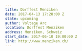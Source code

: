 ```yaml
---
title: Dorffest Menziken
date: 2017-04-13 17:28:00 Z
state: upcoming
author: Voltage Arc
location: Dorffest Menziken
address: Menziken, Schweiz
start_date: 2017-06-10 19:00:00 Z
link: http://www.menziken.ch/
---
```


